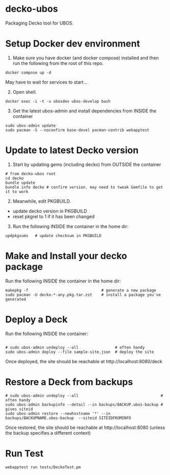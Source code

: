 # decko-ubos

Packaging Decko tool for UBOS.

# Setup Docker dev environment

1. Make sure you have docker (and docker compose) installed and then run the following from the root of this repo.

```
docker compose up -d
```

May have to wait for services to start...

2. Open shell.

```   
docker exec -i -t -u ubosdev ubos-develop bash
```

3. Get the latest ubos-admin and install dependencies from INSIDE the container
```
sudo ubos-admin update
sudo pacman -S --noconfirm base-devel pacman-contrib webapptest
```

# Update to latest Decko version

1. Start by updating gems (including decko) from OUTSIDE the container

```
# from decko-ubos root
cd decko
bundle update
bundle info decko # confirm version. may need to tweak Gemfile to get it to work
```

2. Meanwhile, edit PKGBUILD.

- update decko version in PKGBUILD
- reset pkgrel to 1 if it has been changed

3. Run the following INSIDE the container in the home dir:

```
updpkgsums   # update checksum in PKGBUILD
```

# Make and Install your decko package

Run the following INSIDE the container in the home dir:

```
makepkg -f                                # generate a new package
sudo pacman -U decko-*-any.pkg.tar.zst    # install a package you've generated
```


# Deploy a Deck

Run the following INSIDE the container:

```

# sudo ubos-admin undeploy --all                # often handy
sudo ubos-admin deploy --file sample-site.json  # deploy the site
```

Once deployed, the site should be reachable at http://localhost:8080/deck


# Restore a Deck from backups

```
# sudo ubos-admin undeploy --all                                    # often handy
sudo ubos-admin backupinfo --detail --in backups/BACKUP.ubos-backup # gives siteid
sudo ubos-admin restore --newhostname '*' --in backups/BACKUPNAME.ubos-backup  --siteid SITEIDFROMINFO
```

Once restored, the site should be reachable at http://localhost:8080  (unless the 
backup specifies a different context)


# Run Test

```
webapptest run tests/DeckoTest.pm

```